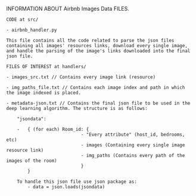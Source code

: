 INFORMATION ABOUT Airbnb Images Data FILES.

    CODE at src/
    
    - airbnb_handler.py
    
    This file contains all the code related to parse the json files containing all images' resources links, download every single image, and handle the parsing of the image's links downloaded into the final json file.
    
    FILES OF INTEREST at handlers/
    
    - images_src.txt // Contains every image link (resource)
    
    - img_paths_file.txt // Contains each image index and path in which the image indexed is placed.
    
    - metadata-json.txt // Contains the final json file to be used in the deep learning algorithm. The structure is as follows:
    
        "jsondata":
        
        -   { (for each) Room_id: {
                                - "Every attribute" (host_id, bedrooms, etc)
                                - images (Containing every single image resource link)
                                - img_paths (Contains every path of the images of the room)
                                }
            }
        
        To handle this json file use json package as:
            - data = json.loads(jsondata)
        
